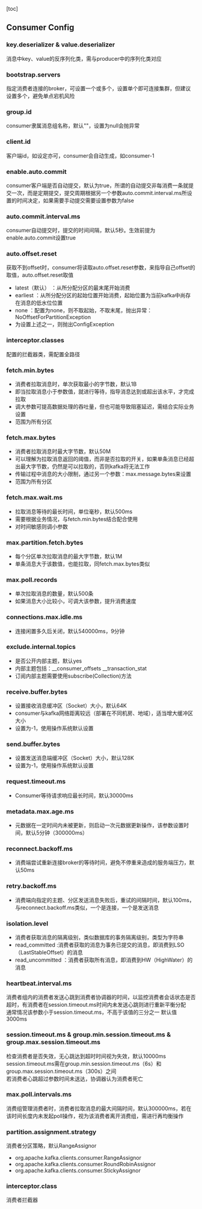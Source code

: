 [toc]
## Consumer Config
### key.deserializer & value.deserializer
消息中key、value的反序列化类，需与producer中的序列化类对应

### bootstrap.servers
指定消费者连接的broker，可设置一个或多个，设置单个即可连接集群，但建议设置多个，避免单点宕机风险   

### group.id
consumer隶属消息组名称，默认""，设置为null会抛异常

### client.id
客户端id，如设定亦可，consumer会自动生成，如consumer-1

### enable.auto.commit
consumer客户端是否自动提交，默认为true，所谓的自动提交非每消费一条就提交一次，而是定期提交，提交周期根据另一个参数auto.commit.interval.ms所设置的时间决定，如果需要手动提交需要设置参数为false

### auto.commit.interval.ms
consumer自动提交时，提交的时间间隔，默认5秒。生效前提为enable.auto.commit设置true

### auto.offset.reset
获取不到offset时，consumer将读取auto.offset.reset参数，来指导自己offset的取值，auto.offset.reset取值
- latest（默认） ：从所分配分区的最末尾开始消费
- earliest ：从所分配分区的起始位置开始消费，起始位置为当前kafka中尚存在消息的低水位位置
- none ：配置为none，则不取起始，不取末尾，抛出异常：NoOffsetForPartitionException
- 为设置上述之一，则抛出ConfigException

### interceptor.classes
配置的拦截器类，需配置全路径

### fetch.min.bytes
- 消费者拉取消息时，单次获取最小的字节数，默认1B   
- 即当拉取消息小于参数值，就进行等待，指导消息达到或超出该水平，才完成拉取      
- 调大参数可提高数据处理的吞吐量，但也可能导致阻塞延迟，需结合实际业务设置 
- 范围为所有分区  

### fetch.max.bytes
- 消费者拉取消息时最大字节数，默认50M
- 可以理解为拉取消息返回的阈值，而非是否拉取的开关，如果单条消息已经超出最大字节数，仍然是可以拉取的，否则kafka将无法工作
- 传输过程中消息的大小限制，通过另一个参数：max.message.bytes来设置
- 范围为所有分区

### fetch.max.wait.ms
- 拉取消息等待的最长时间，单位毫秒，默认500ms
- 需要根据业务情况，与fetch.min.bytes结合配合使用
- 对时间敏感则调小参数

### max.partition.fetch.bytes
- 每个分区单次拉取消息的最大字节数，默认1M
- 单条消息大于该数值，也能拉取，同fetch.max.bytes类似

### max.poll.records
- 单次拉取消息的数量，默认500条
- 如果消息大小比较小，可调大该参数，提升消费速度

### connections.max.idle.ms
- 连接闲置多久后关闭，默认540000ms，9分钟

### exclude.internal.topics
- 是否公开内部主题，默认yes
- 内部主题包括：__consumer_offsets  __transaction_stat
- 订阅内部主题需要使用subscribe(Collection)方法

### receive.buffer.bytes
- 设置接收消息缓冲区（Socket）大小，默认64K
- consumer与kafka网络距离较远（部署在不同机房、地域），适当增大缓冲区大小
- 设置为-1，使用操作系统默认设置

### send.buffer.bytes
- 设置发送消息端缓冲区（Socket）大小，默认128K
- 设置为-1，使用操作系统默认设置

### request.timeout.ms
- Consumer等待请求响应最长时间，默认30000ms

### metadata.max.age.ms
- 元数据在一定时间内未被更新，则启动一次元数据更新操作，该参数设置时间，默认5分钟（300000ms）

### reconnect.backoff.ms
- 消费端尝试重新连接broker的等待时间，避免不停重来造成的服务端压力，默认50ms

### retry.backoff.ms
- 消费端向指定的主题、分区发送消息失败后，重试的间隔时间，默认100ms，与reconnect.backoff.ms类似，一个是连接，一个是发送消息

### isolation.level
- 消费者获取消息的隔离级别，类似数据库的事务隔离级别，类型为字符串
- read_committed :消费者获取的消息为事务已提交的消息，即消费到LSO（LastStableOffset）的消息
- read_uncommitted ：消费者获取所有消息，即消费到HW（HighWater）的消息

### heartbeat.interval.ms
消费者组内的消费者发送心跳到消费者协调器的时间，以监控消费者会话状态是否超时，有消费者在session.timeout.ms时间内未发送心跳则进行重新平衡分配   
通常情况该参数小于session.timeout.ms，不高于该值的三分之一
默认值3000ms

### session.timeout.ms & group.min.session.timeout.ms & group.max.session.timeout.ms
检查消费者是否失效，无心跳达到超时时间视为失效，默认10000ms   
session.timeout.ms需在group.min.session.timeout.ms（6s）和group.max.session.timeout.ms（300s）之间   
若消费者心跳超过参数时间未送达，协调器认为消费者死亡   

### max.poll.intervals.ms
消费组管理消费者时，消费者拉取消息的最大间隔时间，默认300000ms，若在该时间长度内未发起poll操作，视为该消费者离开消费组，需进行再均衡操作

### partition.assignment.strategy
消费者分区策略，默认RangeAssignor      
- org.apache.kafka.clients.consumer.RangeAssignor
- org.apache.kafka.clients.consumer.RoundRobinAssignor
- org.apache.kafka.clients.consumer.StickyAssignor 

### interceptor.class
消费者拦截器